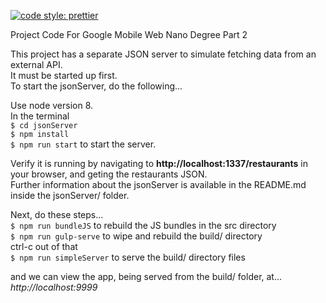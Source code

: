 [![code style: prettier](https://img.shields.io/badge/code_style-prettier-ff69b4.svg?style=flat-square)](https://github.com/prettier/prettier)

Project Code For Google Mobile Web Nano Degree  Part 2   

This project has a separate JSON server to simulate fetching data from an external API.  
It must be started up first.  
To start the jsonServer, do the following...  

Use node version 8.  
In the terminal  
`$ cd jsonServer`  
`$ npm install`  
`$ npm run start`  to start the server.  

Verify it is running by navigating to **http://localhost:1337/restaurants** in your browser, and geting the restaurants JSON.  
Further information about the jsonServer is available in the README.md inside the jsonServer/ folder.  

Next, do these steps...  
`$ npm run bundleJS`  to rebuild the JS bundles in the src directory  
`$ npm run gulp-serve`  to wipe and rebuild the build/ directory  
ctrl-c out of that  
`$ npm run simpleServer` to serve the build/ directory files  

and we can view the app, being served from the build/ folder, at...  
*http://localhost:9999*  

